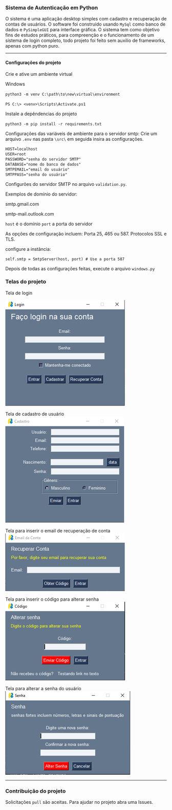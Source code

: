 ### Sistema de Autenticação  em Python

O sistema é uma aplicação desktop simples com cadastro e recuperação  de contas de usuários. O software foi construido usando `MySql` como banco de dados e `PySimpleGUI` para interface gráfica. O sistema tem como objetivo fins de estudos práticos, para compreenção e o funcionamento de um sistema de login completo, todo projeto foi feito sem auxilio de frameworks, apenas com python puro. 

___
#### Configurações do projeto

Crie e ative um ambiente virtual 


Windows 

`python3 -m venv C:\path\to\new\virtual\environment`


`PS C:\> <venv>\Scripts\Activate.ps1`

Instale a depêndencias do projeto

`python3 -m pip install -r requirements.txt`

Configurações das variáveis de ambiente para o servidor smtp:
Crie um arquivo `.env` nas pasta `\src\` em seguida insira as configurações. 

```
HOST=localhost
USER=root
PASSWORD="senha do servidor SMTP"
DATABASE="nome do banco de dados"
SMTPEMAIL="email do usuário"
SMTPPASS="senha do usuário"
```
Configurões do servidor SMTP no arquivo `validation.py`. 

Exemplos de domínio do servidor: 

smtp.gmail.com

smtp-mail.outlook.com

`host` é o domínio
`port` a porta do servidor

As opções de configuração incluem:
Porta 25, 465 ou 587. Protocolos SSL e TLS.

configure a instância:
```
self.smtp = SmtpServer(host, port) # Use a porta 587
```

Depois de todas as configurações feitas, execute o arquivo `windows.py`

### Telas do projeto

Tela de login

<img title="login" alt="tela de login" src="img/2025-04-04_21-42.png">

Tela de cadastro de usuário
<img title="register" alt="tela de cadastro" src="img/2025-04-04_21-42_1.png">

Tela para inserir o email de recuperação de conta
<img title="password_email_recovery_layout" alt="tela de email para recuperação de conta" src="img/2025-04-04_21-43.png">

Tela para inserir o código para alterar senha
<img title="recovery_code_layout" alt="tela do código de recuperação de conta" src="img/2025-04-04_21-43_1.png">

Tela para alterar a senha do usuário
<img title="change_password_layout" alt="tela para alterar a senha" src="img/2025-04-04_21-44.png">

____

### Contribuição do projeto

Solicitações `pull` são aceitas. Para ajudar no projeto abra uma Issues. 










